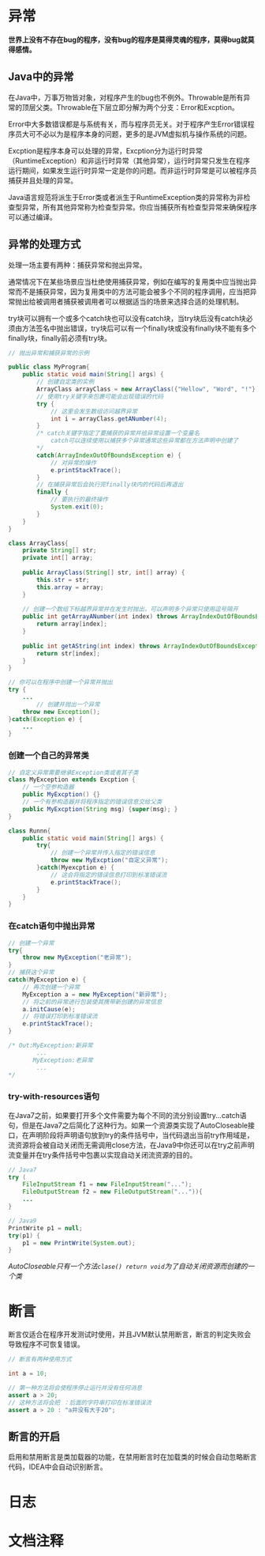 # 异常

**世界上没有不存在bug的程序，没有bug的程序是莫得灵魂的程序，莫得bug就莫得感情。**

## Java中的异常

在Java中，万事万物皆对象，对程序产生的bug也不例外。Throwable是所有异常的顶层父类。Throwable在下层立即分解为两个分支：Error和Excption。

Error中大多数错误都是与系统有关，而与程序员无关。对于程序产生Error错误程序员大可不必以为是程序本身的问题，更多的是JVM虚拟机与操作系统的问题。

Excption是程序本身可以处理的异常，Excption分为运行时异常（RuntimeException）和非运行时异常（其他异常），运行时异常只发生在程序运行期间，如果发生运行时异常一定是你的问题。而非运行时异常是可以被程序员捕获并且处理的异常。

Java语言规范将派生于Error类或者派生于RuntimeException类的异常称为非检查型异常，所有其他异常称为检查型异常。你应当捕获所有检查型异常来确保程序可以通过编译。

## 异常的处理方式

处理一场主要有两种：捕获异常和抛出异常。

通常情况下在某些场景应当杜绝使用捕获异常，例如在编写的复用类中应当抛出异常而不是捕获异常，因为复用类中的方法可能会被多个不同的程序调用，应当把异常抛出给被调用者捕获被调用者可以根据适当的场景来选择合适的处理机制。

try块可以拥有一个或多个catch块也可以没有catch块，当try块后没有catch块必须由方法签名中抛出错误，try块后可以有一个finally块或没有finally块不能有多个finally块，finally前必须有try块。

```java
// 抛出异常和捕获异常的示例

public class MyProgram{
    public static void main(String[] args) {
        // 创建自定类的实例
        ArrayClass arrayClass = new ArrayClass({"Hellow", "Word", "!"}, {12, 13, 5});
        // 使用try关键字来包裹可能会出现错误的代码
        try {
            // 这里会发生数组访问越界异常
            int i = arrayClass.getANumber(4);
        }
        /* catch关键字指定了要捕获的异常并给异常设置一个变量名
        	catch可以连续使用以捕获多个异常通常这些异常都在方法声明中创建了
        */
        catch(ArrayIndexOutOfBoundsException e) {
            // 对异常的操作
            e.printStackTrace();
        }
        // 在捕获异常后会执行完finally块内的代码后再退出
        finally {
            // 要执行的最终操作
            System.exit(0);
        }
    }
}

class ArrayClass{
    private String[] str;
    private int[] array;
    
    public ArrayClass(String[] str, int[] array) {
        this.str = str;
        this.array = array;
    }
    
    // 创建一个数组下标越界异常并在发生时抛出，可以声明多个异常只使用逗号隔开
    public int getArrayANumber(int index) throws ArrayIndexOutOfBoundsException {
        return array[index];
    }
    
    public int getAString(int index) throws ArrayIndexOutOfBoundsException {
        return str[index];
    }
}

// 你可以在程序中创建一个异常并抛出
try {
    ...
        // 创建并抛出一个异常
    throw new Exception();
}catch(Exception e) {
    ...
}
```

### 创建一个自己的异常类

```java
// 自定义异常需要继承Exception类或者其子类
class MyException extends Excption {
    // 一个空参构造器
    public MyExcption() {}
    // 一个有参构造器并将程序指定的错误信息交给父类
    public MyExcption(String msg) {super(msg); }
}

class Runnn{
    public static void main(String[] args) {
        try{
            // 创建一个异常并传入指定的错误信息
            throw new MyExcption("自定义异常");
        }catch(Myexcption e) {
            // 这会将指定的错误信息打印到标准错误流
            e.printStackTrace();
        }
    }
}
```

### 在catch语句中抛出异常

```java
// 创建一个异常
try{
    throw new MyException("老异常");
}
// 捕获这个异常
catch(MyException e) {
    // 再次创建一个异常
    MyException a = new MyException("新异常");
    // 将之前的异常进行包装使其携带新创建的异常信息
    a.initCause(e);
    // 将错误打印到标准错误流
    e.printStackTrace();
}

/* Out:MyException:新异常
		...
       MyException:老异常
        ...
*/
```

### try-with-resources语句

在Java7之前，如果要打开多个文件需要为每个不同的流分别设置try...catch语句，但是在Java7之后简化了这种行为。如果一个资源类实现了AutoCloseable接口，在声明阶段将声明语句放到try的条件括号中，当代码退出当前try作用域是，流资源将会被自动关闭而无需调用close方法，在Java9中你还可以在try之前声明流变量并在try条件括号中包裹以实现自动关闭流资源的目的。

```java
// Java7
try (
	FileInputStream f1 = new FileInputStream("...");
    FileOutputStream f2 = new FileOutputStream("...")){
    ...
}

// Java9
PrintWrite p1 = null;
try(p1) {
    p1 = new PrintWrite(System.out);
}
```

*AutoCloseable只有一个方法`clase() return void`为了自动关闭资源而创建的一个类*

# 断言

断言仅适合在程序开发测试时使用，并且JVM默认禁用断言，断言的判定失败会导致程序不可恢复错误。

```java
// 断言有两种使用方式

int a = 10;

// 第一种方法将会使程序停止运行并没有任何消息
assert a > 20;
// 这种方法将会把 ：后面的字符串打印在标准错误流
assert a > 20 : "a并没有大于20";
```

## 断言的开启

启用和禁用断言是类加载器的功能，在禁用断言时在加载类的时候会自动忽略断言代码，IDEA中会自动识别断言。

# 日志

# 文档注释





